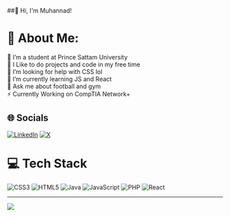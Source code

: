 ##👋 Hi, I'm Muhannad!

# 💫 About Me:
🔭 I’m a student at Prince Sattam University<br>👯 I Like to do projects and code in my free time<br>🤝 I’m looking for help with CSS lol<br>🌱 I’m currently learning JS and React <br>💬 Ask me about football and gym<br>⚡ Currently Working on CompTIA Network+


## 🌐 Socials
[![LinkedIn](https://img.shields.io/badge/LinkedIn-%230077B5.svg?logo=linkedin&logoColor=white)](https://linkedin.com/in/MuhannadAlmutairi) [![X](https://img.shields.io/badge/X-black.svg?logo=X&logoColor=white)](https://x.com/ml9k_) 

# 💻 Tech Stack
![CSS3](https://img.shields.io/badge/css3-%231572B6.svg?style=for-the-badge&logo=css3&logoColor=white) ![HTML5](https://img.shields.io/badge/html5-%23E34F26.svg?style=for-the-badge&logo=html5&logoColor=white) ![Java](https://img.shields.io/badge/java-%23ED8B00.svg?style=for-the-badge&logo=openjdk&logoColor=white) ![JavaScript](https://img.shields.io/badge/javascript-%23323330.svg?style=for-the-badge&logo=javascript&logoColor=%23F7DF1E) ![PHP](https://img.shields.io/badge/php-%23777BB4.svg?style=for-the-badge&logo=php&logoColor=white) ![React](https://img.shields.io/badge/react-%2320232a.svg?style=for-the-badge&logo=react&logoColor=%2361DAFB)


---
[![](https://visitcount.itsvg.in/api?id=XLS17&icon=1&color=12)](https://visitcount.itsvg.in)

<!-- Proudly created with GPRM ( https://gprm.itsvg.in ) -->
